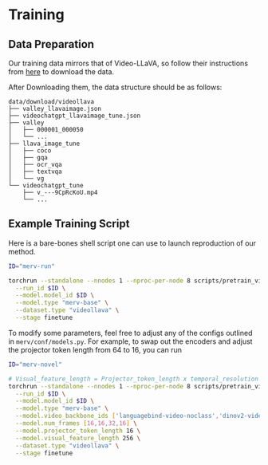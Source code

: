 # Training

## Data Preparation
Our training data mirrors that of Video-LLaVA, so follow their instructions from [here](https://github.com/PKU-YuanGroup/Video-LLaVA/blob/main/TRAIN_AND_VALIDATE.md) to download the data.

After Downloading them, the data structure should be as follows:

```Shell
data/download/videollava
├── valley_llavaimage.json
├── videochatgpt_llavaimage_tune.json
├── valley
│   ├── 000001_000050
│   └── ...
├── llava_image_tune
│   ├── coco
│   ├── gqa
│   ├── ocr_vqa
│   ├── textvqa
│   └── vg
└── videochatgpt_tune
    ├── v_---9CpRcKoU.mp4
    └── ...
```

## Example Training Script
Here is a bare-bones shell script one can use to launch reproduction of our method.
```sh
ID="merv-run"

torchrun --standalone --nnodes 1 --nproc-per-node 8 scripts/pretrain_video.py \
  --run_id $ID \
  --model.model_id $ID \
  --model.type "merv-base" \
  --dataset.type "videollava" \
  --stage finetune 
```

To modify some parameters, feel free to adjust any of the configs outlined in ```merv/conf/models.py```.
For example, to swap out the encoders and adjust the projector token length from 64 to 16, you can run 

```sh
ID="merv-novel"

# Visual_feature_length = Projector_token_length x temporal_resolution (i.e. # of frames after encoding)
torchrun --standalone --nnodes 1 --nproc-per-node 8 scripts/pretrain_video.py \
  --run_id $ID \
  --model.model_id $ID \
  --model.type "merv-base" \
  --model.video_backbone_ids ['languagebind-video-noclass','dinov2-video-all-tokens','hiera-base-plus-video','siglip-vit-b16-224px-all-no-cls'] \
  --model.num_frames [16,16,32,16] \
  --model.projector_token_length 16 \
  --model.visual_feature_length 256 \
  --dataset.type "videollava" \
  --stage finetune 
```